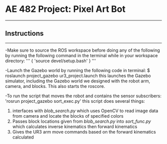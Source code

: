 # AE 482 Project:  Pixel Art Bot
-----------------------------------

## Instructions
------------------

-Make sure to source the ROS workspace before doing any of the following by running the 
following command in the terminal while in your workspace directory: 
'''
{
	 'source devel/setup.bash'
	 }
	 '''

-Launch the Gazebo world by running the following code in terminal: 
	 $ roslaunch project_gazebo ur3_project.launch
  this launches the Gazebo simulator, including the Gazebo world we designed
  with the robot arm, camera, and blocks. This also starts the roscore.

-To run the script that moves the robot and contains the sensor subscribers:
	'rosrun project_gazebo sort_exec.py'
   this script does several things: 
   1. interfaces with *blob_search.py* which uses OpenCV to read image data from camera and locate the blocks of specified colors
   2. Passes block locations given from *blob_search.py* into *sort_func.py* which calculates inverse kinematics then forward kinematics
   3. Gives the UR3 arm move commands based on the forward kinematics calculated
